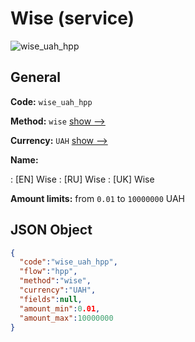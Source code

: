 
# Wise (service) 
![wise_uah_hpp](https://static.openfintech.io/payment_methods/wise_uah_hpp/logo.svg?w=400&c=v0.59.26#w200)  

## General 
 
**Code:** `wise_uah_hpp` 
 
**Method:** `wise` 
 [show -->](/payment-methods/wise/) 
 
**Currency:** `UAH` [show -->](/currencies/UAH/) 
 
**Name:** 
 
:	[EN] Wise 
:	[RU] Wise 
:	[UK] Wise 
 
**Amount limits:** from `0.01` to `10000000` UAH 

## JSON Object 

```json
{
  "code":"wise_uah_hpp",
  "flow":"hpp",
  "method":"wise",
  "currency":"UAH",
  "fields":null,
  "amount_min":0.01,
  "amount_max":10000000
}
```  
